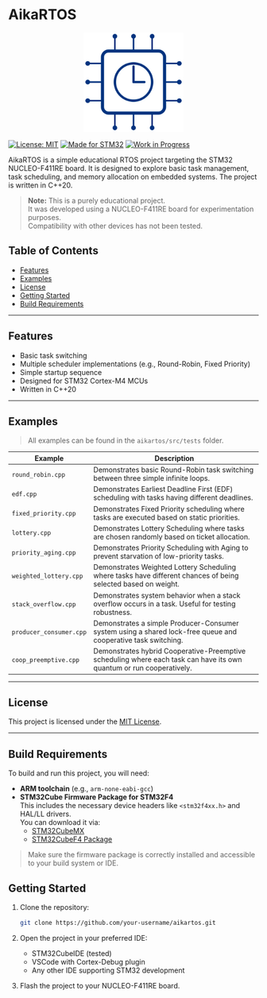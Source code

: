 # AikaRTOS

<p align="center">
  <img src="aikartos_logo.svg" alt="AikaRTOS Logo" width="200"/>
</p>

[![License: MIT](https://img.shields.io/badge/License-MIT-yellow.svg)](LICENSE)
[![Made for STM32](https://img.shields.io/badge/Platform-STM32-blue.svg)](#)
[![Work in Progress](https://img.shields.io/badge/Status-Work%20in%20Progress-orange)](#)

AikaRTOS is a simple educational RTOS project targeting the STM32 NUCLEO-F411RE board.
It is designed to explore basic task management, task scheduling, and memory allocation on embedded systems.
The project is written in C++20.

> **Note:** This is a purely educational project.  
> It was developed using a NUCLEO-F411RE board for experimentation purposes.  
> Compatibility with other devices has not been tested.

## Table of Contents
- [Features](#features)
- [Examples](#examples)
- [License](#license)
- [Getting Started](#getting-started)
- [Build Requirements](#build-requirements)

---

## Features

- Basic task switching
- Multiple scheduler implementations (e.g., Round-Robin, Fixed Priority)
- Simple startup sequence
- Designed for STM32 Cortex-M4 MCUs
- Written in C++20

---

## Examples 

> All examples can be found in the `aikartos/src/tests` folder.


| Example                  | Description                                                                 |
|--------------------------|-----------------------------------------------------------------------------|
| `round_robin.cpp`        | Demonstrates basic Round-Robin task switching between three simple infinite loops. |
| `edf.cpp`                | Demonstrates Earliest Deadline First (EDF) scheduling with tasks having different deadlines. |
| `fixed_priority.cpp`     | Demonstrates Fixed Priority scheduling where tasks are executed based on static priorities. |
| `lottery.cpp`            | Demonstrates Lottery Scheduling where tasks are chosen randomly based on ticket allocation. |
| `priority_aging.cpp`     | Demonstrates Priority Scheduling with Aging to prevent starvation of low-priority tasks. |
| `weighted_lottery.cpp`   | Demonstrates Weighted Lottery Scheduling where tasks have different chances of being selected based on weight. |
| `stack_overflow.cpp`     | Demonstrates system behavior when a stack overflow occurs in a task. Useful for testing robustness. |
| `producer_consumer.cpp`  | Demonstrates a simple Producer-Consumer system using a shared lock-free queue and cooperative task switching. |
| `coop_preemptive.cpp`	   | Demonstrates hybrid Cooperative-Preemptive scheduling where each task can have its own quantum or run cooperatively. |

---

## License

This project is licensed under the [MIT License](LICENSE).

---

## Build Requirements

To build and run this project, you will need:

- **ARM toolchain** (e.g., `arm-none-eabi-gcc`)
- **STM32Cube Firmware Package for STM32F4**  
  This includes the necessary device headers like `<stm32f4xx.h>` and HAL/LL drivers.  
  You can download it via:
  - [STM32CubeMX](https://www.st.com/en/development-tools/stm32cubemx.html)
  - [STM32CubeF4 Package](https://www.st.com/en/embedded-software/stm32cubef4.html)

> Make sure the firmware package is correctly installed and accessible to your build system or IDE.

## Getting Started

1. Clone the repository:

   ```bash
   git clone https://github.com/your-username/aikartos.git
   ```

2. Open the project in your preferred IDE:

   * STM32CubeIDE (tested)
   * VSCode with Cortex-Debug plugin
   * Any other IDE supporting STM32 development

3. Flash the project to your NUCLEO-F411RE board.


